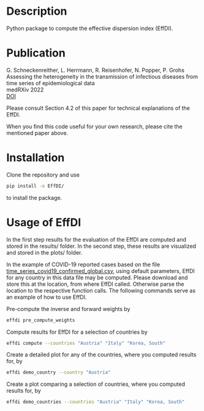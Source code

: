 
# Description

Python package to compute the effective dispersion index (EffDI). 


# Publication


G. Schneckenreither, L. Herrmann, R. Reisenhofer, N. Popper, P. Grohs <br /> 
Assessing the heterogeneity in the transmission of infectious diseases from time series of epidemiological data <br />
medRXiv 2022 <br />
[DOI](https://doi.org/10.1101/2022.02.21.22271241)




Please consult Section 4.2 of this paper for technical explanations of the EffDI.




When you find this code useful for your own research, please cite the mentioned paper above. 


# Installation

Clone the repository and use

```bash
pip install -e EffDI/
```

to install the package.

# Usage of EffDI

In the first step results for the evaluation of the EffDI are computed and stored in the results/ folder. 
In the second step, these results are visualized and stored in the plots/ folder.

In the example of COVID-19 reported cases based on the file
[time_series_covid19_confirmed_global.csv](https://github.com/CSSEGISandData/COVID-19/blob/master/csse_covid_19_data/csse_covid_19_time_series/time_series_covid19_confirmed_global.csv), 
using default parameters, EffDI for any country in this data file may be computed. 
Please download and store this at the location, from where EffDI called. Otherwise parse the location to the respective function calls.
The following commands serve as an example of how to use EffDI.


Pre-compute the inverse and forward weights by 

```bash
effdi pre_compute_weights
```

Compute results for EffDI for a selection of countries by

```bash
effdi compute --countries "Austria" "Italy" "Korea, South"
```

Create a detailed plot for any of the countries, where you computed results for, by
```bash 
effdi demo_country --country "Austria"
```

Create a plot comparing a selection of countries, where you computed results for, by

```bash
effdi demo_countries --countries "Austria" "Italy" "Korea, South"
```
